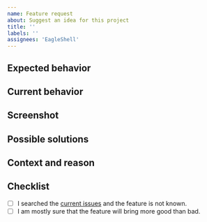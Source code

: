 ```yaml
---
name: Feature request
about: Suggest an idea for this project
title: ''
labels: ''
assignees: 'EagleShell'
---
```


<!--- Provide a general summary of the feature in the Title above. -->

## Expected behavior
<!--- Tell us how it should work. -->

## Current behavior
<!--- Explain the difference from current behavior. -->

## Screenshot
<!--- (Optional) -->
<!--- Make a screenshot of your idea to help us understand it and implement it as easily as possible. -->

## Possible solutions
<!--- (Optional) -->
<!--- Give us ideas about how to implement the addition. -->

## Context and reason
<!--- Providing context helps us come up with a solution that is most useful in the real world. -->

## Checklist
<!--- Go over all the following points, and put an `x` in all the boxes that apply. -->

- [ ] I searched the [current issues](https://github.com/TRSTN4/EagleShell/issues) and the feature is not known.
- [ ] I am mostly sure that the feature will bring more good than bad.